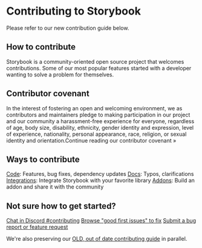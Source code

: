 <h1>Contributing to Storybook</h1>

Please refer to our new contribution guide below. 

<h2>How to contribute</h2>

Storybook is a community-oriented open source project that welcomes contributions. Some of our most popular features started with a developer wanting to solve a problem for themselves.
    
<h2>Contributor covenant</h2>

In the interest of fostering an open and welcoming environment, we as contributors and maintainers pledge to making participation in our project and our community a harassment-free experience for everyone, regardless of age, body size, disability, ethnicity, gender identity and expression, level of experience, nationality, personal appearance, race, religion, or sexual identity and orientation.Continue reading our contributor covenant »

    
 <h2>Ways to contribute</h2>

[Code](https://storybook.js.org/docs/react/contribute/code): Features, bug fixes, dependency updates
[Docs](https://storybook.js.org/docs/react/contribute/documentation-updates): Typos, clarifications
[Integrations](https://storybook.js.org/docs/react/api/new-frameworks): Integrate Storybook with your favorite library
[Addons](https://storybook.js.org/docs/react/addons/introduction): Build an addon and share it with the community

<h2>Not sure how to get started?</h2>

[Chat in Discord #contributing](https://discord.com/invite/storybook)
[Browse "good first issues" to fix](https://github.com/storybookjs/storybook/issues?q=is%3Aissue+is%3Aopen+label%3A"good+first+issue")
[Submit a bug report or feature request](https://github.com/storybookjs/storybook/issues)

We're also preserving our [OLD, out of date contributing guide](./CONTRIBUTING.old.md) in parallel.
